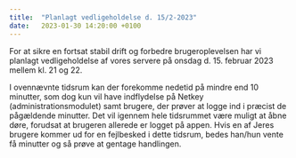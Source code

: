 ```yaml
---
title:  "Planlagt vedligeholdelse d. 15/2-2023"
date:   2023-01-30 14:20:00 +0100
---
```

For at sikre en fortsat stabil drift og forbedre brugeroplevelsen har vi planlagt vedligeholdelse af vores servere på onsdag d. 15. februar 2023 mellem kl. 21 og 22.

I ovennævnte tidsrum kan der forekomme nedetid på mindre end 10 minutter, som dog kun vil have indflydelse på Netkey (administrationsmodulet) samt brugere, der prøver at logge ind i præcist de pågældende minutter. Det vil igennem hele tidsrummet være muligt at åbne døre, forudsat at brugeren allerede er logget på appen. Hvis en af Jeres brugere kommer ud for en fejlbesked i dette tidsrum, bedes han/hun vente få minutter og så prøve at gentage handlingen.
